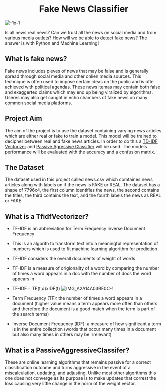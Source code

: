 <h1 align="center">Fake News Classifier</h1>

![-1x-1](https://github.com/Jacobtrombley/images-in-readme/assets/124385220/13e8b824-1bd3-47e4-9830-57cb212719d1)

Is all news real news? Can we trust all the news on social media and from various media outlets? How will we be able to detect fake news? The answer is with Python and Machine Learning!

## What is fake news?
Fake news includes pieves of news that may be false and is generally spread through social media and other onlien media sources. This technique is often used to impose certain ideas on the public and is ofte achieved with political agendas. These news itemas may contain both false and exaggerted claims which may end up being viralized by algorithms. Useres may also get caught in echo chambers of fake news on many common social media platforms. 

## Project Aim 
The aim of the project is to use the dataset containing varying news articles which are either real or fake to train a model. This model will be trained to decipher between real and fake news articles. In order to do this a [TD-IDF Vectorizer](#TFID) and [Passive Agressive Classifier](#Passive) will be used. The models performance will be evaluated with the accuracy and a confusion matrix. 

## The Dataset 
The dataset used in this project called news.csv which comtaines news articles along with labels on if the news is FAKE or REAL. The dataset has a shape of 7796x4, the first column identifies the news, the second contains the titles, the third contains the text, and the fourth labels the news as REAL or FAKE. 

<a id="TFID"></a>
## What is a TfidfVectorizer?
- TF-IDF is an abbreviation for Term Frequency Inverse Document Frequency
- This is an algorith to transform text into a meaningful representation of numbers which is used to fit machine learning algorithm for prediction 
- TF-IDF considers the overall documents of weight of words
- TF-IDF is a measure of origionality of a word by comparing the number of times a word appears in a doc with the number of docs the word appears in
- TF-IDF = TF(t,d)xIDF(t)
  ![IMG_A2A14A03BE0C-1](https://github.com/Jacobtrombley/images-in-readme/assets/124385220/1fad8d62-4389-48c4-b0cb-fe30a7fdf00b)

- Term Frequency (TF): the number of times a word appears in a document (higher value means a term appears more often than others and therefore the document is a good match when the term is part of the search terms)
- Inverse Document Frequency (IDF): a measure of how significant a term is in the entire collection (words that occur many times in a document but also many times in others may be irrelevant)

<a id="Passive"></a>
## What is a PassiveAggressiveClassifer?
These are online learning algorithms that remains passive for a correct classification outcome and turns aggressive in the event of a miscalculation, updating, and adjusting. Unlike most other algorithms this one does not converge as its purpose is to make updates that correst the loss causing very little change in the norm of the weight vector. 


